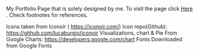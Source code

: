 My Portfolio Page that is solely designed by me.
To visit the page click [Here](https://freakster22.github.io) .
Check footnotes for references.

Icons taken from Iconoir ( https://iconoir.com/)
Icon repo(Github): https://github.com/lucaburgio/iconoir
Visualizations, chart & Pie From Google Charts: https://developers.google.com/chart
Fonts Downloaded from Google Fonts